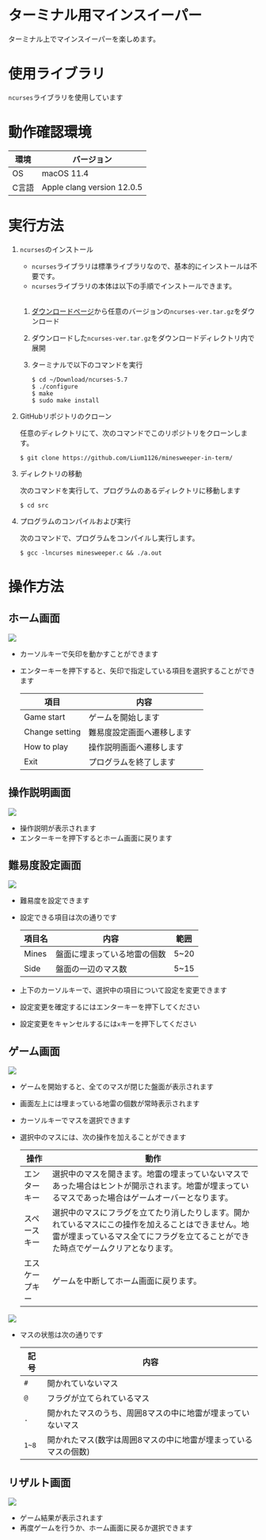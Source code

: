 # ターミナル用マインスイーパー
ターミナル上でマインスイーパーを楽しめます。

# 使用ライブラリ
`ncurses`ライブラリを使用しています

# 動作確認環境
| 環境 | バージョン |
| --- | --- |
| OS | macOS 11.4 |
| C言語 | Apple clang version 12.0.5 |

# 実行方法
1. `ncurses`のインストール
    
    - `ncurses`ライブラリは標準ライブラリなので、基本的にインストールは不要です。
    - `ncurses`ライブラリの本体は以下の手順でインストールできます。

    <br>
  
    1. [ダウンロードページ](http://ftp.gnu.org/gnu/ncurses/)から任意のバージョンの`ncurses-ver.tar.gz`をダウンロード
    2. ダウンロードした`ncurses-ver.tar.gz`をダウンロードディレクトリ内で展開
    3. ターミナルで以下のコマンドを実行
    
        ```
        $ cd ~/Download/ncurses-5.7
        $ ./configure
        $ make
        $ sudo make install
        ```
  
2. GitHubリポジトリのクローン
    
    任意のディレクトリにて、次のコマンドでこのリポジトリをクローンします。
    
    ```
    $ git clone https://github.com/Lium1126/minesweeper-in-term/
    ```
    
3. ディレクトリの移動
    
    次のコマンドを実行して、プログラムのあるディレクトリに移動します
    
    ```
    $ cd src
    ```
    
4. プログラムのコンパイルおよび実行
    
    次のコマンドで、プログラムをコンパイルし実行します。
    
    ```
    $ gcc -lncurses minesweeper.c && ./a.out
    ```
    
# 操作方法
## ホーム画面
![](https://github.com/Lium1126/minesweeper-in-term/blob/main/images/home.png)

- カーソルキーで矢印を動かすことができます
- エンターキーを押下すると、矢印で指定している項目を選択することができます
   
   | 項目 | 内容 |
   | --- | --- |
   | Game start | ゲームを開始します |
   | Change setting | 難易度設定画面へ遷移します　|
   | How to play | 操作説明画面へ遷移します |
   | Exit | プログラムを終了します |

## 操作説明画面
![](https://github.com/Lium1126/minesweeper-in-term/blob/main/images/how_to_play.png)

- 操作説明が表示されます
- エンターキーを押下するとホーム画面に戻ります

## 難易度設定画面
![](https://github.com/Lium1126/minesweeper-in-term/blob/main/images/setting.png)

- 難易度を設定できます
- 設定できる項目は次の通りです
    
    | 項目名 | 内容 | 範囲 |
    | --- | --- | --- |
    | Mines | 盤面に埋まっている地雷の個数 | 5~20 |
    | Side | 盤面の一辺のマス数 | 5~15 |
    
- 上下のカーソルキーで、選択中の項目について設定を変更できます
- 設定変更を確定するにはエンターキーを押下してください
- 設定変更をキャンセルするには`x`キーを押下してください

## ゲーム画面
![](https://github.com/Lium1126/minesweeper-in-term/blob/main/images/notopen.png)

- ゲームを開始すると、全てのマスが閉じた盤面が表示されます
- 画面左上には埋まっている地雷の個数が常時表示されます
- カーソルキーでマスを選択できます
- 選択中のマスには、次の操作を加えることができます
    
    | 操作 | 動作 |
    | --- | --- |
    | エンターキー | 選択中のマスを開きます。地雷の埋まっていないマスであった場合はヒントが開示されます。地雷が埋まっているマスであった場合はゲームオーバーとなります。 |
    | スペースキー | 選択中のマスにフラグを立てたり消したりします。開かれているマスにこの操作を加えることはできません。地雷が埋まっているマス全てにフラグを立てることができた時点でゲームクリアとなります。 |
    | エスケープキー | ゲームを中断してホーム画面に戻ります。 |
    
![](https://github.com/Lium1126/minesweeper-in-term/blob/main/images/playing.png)

- マスの状態は次の通りです
    
    | 記号 | 内容 |
    | --- | --- |
    | `#` | 開かれていないマス |
    | `@` | フラグが立てられているマス |
    | `.` | 開かれたマスのうち、周囲8マスの中に地雷が埋まっていないマス |
    | `1~8` | 開かれたマス(数字は周囲8マスの中に地雷が埋まっているマスの個数) |
    
## リザルト画面

![](https://github.com/Lium1126/minesweeper-in-term/blob/main/images/result.png)

- ゲーム結果が表示されます
- 再度ゲームを行うか、ホーム画面に戻るか選択できます
